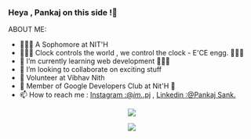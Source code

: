 ### Heya , Pankaj on this side !👋

ABOUT ME:

- 🦸🏻‍♂️ A Sophomore at NIT'H
- 👨🏻‍🎓 Clock controls the world , we control the clock - E'CE engg. 🙆🏻‍♂️
- 🌱 I’m currently learning web development 👨🏻‍💻
- 👥 I’m looking to collaborate on exciting stuff
- 🏯 Volunteer at Vibhav Nith
- 🕋 Member of Google Developers Club at Nit'H 🌟
- 📫 How to reach me : [Instagram :@_im._.pj](Instagram:@_im._.pj) , [Linkedin :@Pankaj Sank.](Linkedin%20:@Pankaj%20Sank.)

<p align="center"> <img src="https://github-readme-stats.vercel.app/api?username=P4-Pankaj&theme=radical" />
<p align="center"> <img src="http://github-readme-streak-stats.herokuapp.com?user=P4-Pankaj&theme=radical&date_format=j%20M%5B%20Y%5D)" />
